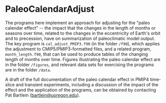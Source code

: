 PaleoCalendarAdjust
===================

The programs here implement an approach for adjusting for the "paleo calendar effect" -- the impact that the changes in the length of months or seasons over time, related to the changes in the eccentricity of Earth's orbit and to precession, have on summarization of paleoclimatic model output. The key program is `cal_adjust_PMIP3.f90` (in the folder `/f90`), which applies the adjustment to CMIP5/PMIP3-formatted files, and a related program, `month_length.f90`, that can be used to produce tables of the changing length of months over time. Figures illustrating the paleo calendar effect are in the folder `/figures`, and relevant data sets for exercising the programs are in the folder `/data`.

A draft of the full documentation of the paleo calendar effect in PMIP4 time-slice and transient experiments, including a discussion of the impact of the effect and the application of the programs, can be obtained by contacting Pat Bartlein (<bartlein@uoregon.edu>).
